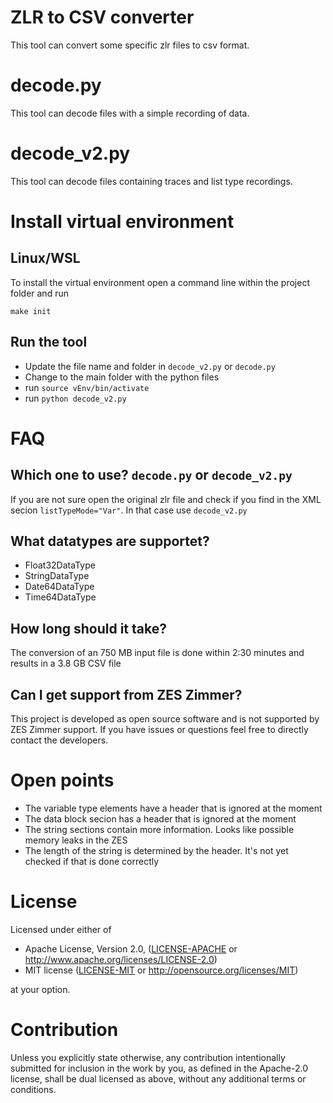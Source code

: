 # ZLR to CSV converter

This tool can convert some specific zlr files to csv format.

# decode.py

This tool can decode files with a simple recording of data.

# decode_v2.py

This tool can decode files containing traces and list type recordings.


# Install virtual environment

## Linux/WSL

To install the virtual environment open a command line within the project folder and run
```
make init
```

## Run the tool

- Update the file name and folder in `decode_v2.py` or `decode.py`
- Change to the main folder with the python files
- run `source vEnv/bin/activate`
- run `python decode_v2.py`

# FAQ

## Which one to use? `decode.py` or `decode_v2.py`

If you are not sure open the original zlr file and check if you find in the XML secion `listTypeMode="Var"`. In that case use `decode_v2.py`

## What datatypes are supportet?

- Float32DataType
- StringDataType
- Date64DataType
- Time64DataType

## How long should it take?

The conversion of an 750 MB input file is done within 2:30 minutes and results in a 3.8 GB CSV file

## Can I get support from ZES Zimmer?

This project is developed as open source software and is not supported by ZES Zimmer support. If you have issues or questions feel free to directly contact the developers.

# Open points

- The variable type elements have a header that is ignored at the moment
- The data block secion has a header that is ignored at the moment
- The string sections contain more information. Looks like possible memory leaks in the ZES
- The length of the string is determined by the header. It's not yet checked if that is done correctly

# License

Licensed under either of

* Apache License, Version 2.0, ([LICENSE-APACHE](LICENSE-APACHE) or http://www.apache.org/licenses/LICENSE-2.0)
* MIT license ([LICENSE-MIT](LICENSE-MIT) or http://opensource.org/licenses/MIT)

at your option.

# Contribution

Unless you explicitly state otherwise, any contribution intentionally submitted for inclusion in the work by you, as defined in the Apache-2.0 license, shall be dual licensed as above, without any additional terms or conditions.
